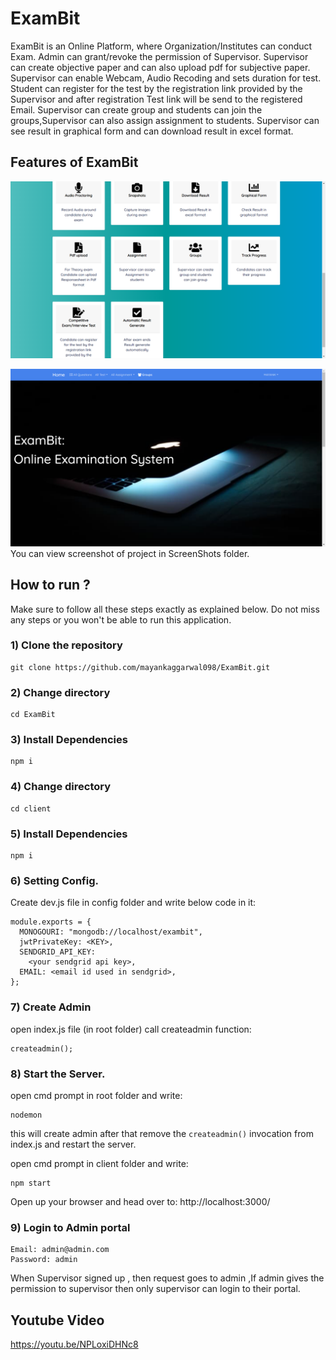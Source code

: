 # ExamBit
ExamBit is an Online Platform, where Organization/Institutes can conduct Exam. Admin can grant/revoke the permission of Supervisor. Supervisor
can create objective paper and can also upload pdf for subjective paper. Supervisor can enable Webcam, Audio Recoding and sets duration for test.
Student can register for the test by the registration link provided by the Supervisor and after registration Test link will be send to the registered Email.
Supervisor can create group and students can join the groups,Supervisor can also assign assignment to students. Supervisor can see result in graphical form and can download result in excel format.

## Features of ExamBit
![Features Image](https://github.com/mayankaggarwal098/ExamBit/blob/master/ScreenShots/Features.png)

[![HomeScreen](https://github.com/mayankaggarwal098/ExamBit/blob/master/ScreenShots/HomeScreen.png)](https://youtu.be/NPLoxiDHNc8)
 You can view screenshot of project in ScreenShots folder.

## How to run ?

Make sure to follow all these steps exactly as explained below. Do not miss any steps or you won't be able to run this application.

### 1) Clone the repository
```
git clone https://github.com/mayankaggarwal098/ExamBit.git
```

### 2) Change directory
```
cd ExamBit
```
### 3) Install Dependencies
```
npm i
```

### 4) Change directory
```
cd client
```
### 5) Install Dependencies
```
npm i
```

### 6) Setting Config.

Create dev.js file in config folder and write below code in it:

```
module.exports = {
  MONOGOURI: "mongodb://localhost/exambit",
  jwtPrivateKey: <KEY>,
  SENDGRID_API_KEY:
    <your sendgrid api key>,
  EMAIL: <email id used in sendgrid>,
};
```

### 7) Create Admin

open index.js file (in root folder)
call createadmin function:

```
createadmin();
```

### 8) Start the Server.

open cmd prompt in root folder and write:
```
nodemon
```

this will create admin after that remove the `createadmin()` invocation from index.js and restart the server.

open cmd prompt in client folder  and write:
```
npm start
```

Open up your browser and head over to:
http://localhost:3000/

### 9) Login to Admin portal
```
Email: admin@admin.com
Password: admin
```
When Supervisor signed up , then request goes to admin ,If admin gives the permission to supervisor then only supervisor can login to their portal.

## Youtube Video 

https://youtu.be/NPLoxiDHNc8


